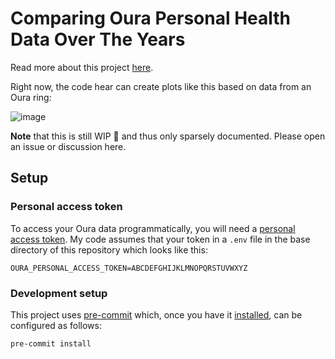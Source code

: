 # Comparing Oura Personal Health Data Over The Years

Read more about this project [here](https://www.alexanderjunge.net/blog/oura-year-on-year/).

Right now, the code hear can create plots like this based on data from an Oura ring:

![image](https://user-images.githubusercontent.com/6056731/183278726-b60a400c-2d2c-43d0-bfec-ac089e3c87b1.png)

**Note** that this is still WIP 🚧 and thus only sparsely documented. Please open an issue or discussion here.

## Setup

### Personal access token

To access your Oura data programmatically, you will need a [personal access token](https://cloud.ouraring.com/v2/docs#section/Data-Access).
My code assumes that your token in a `.env` file in the base directory of this repository which looks like this:

```
OURA_PERSONAL_ACCESS_TOKEN=ABCDEFGHIJKLMNOPQRSTUVWXYZ
```

### Development setup

This project uses [pre-commit](https://pre-commit.com/) which, once you have it [installed](https://pre-commit.com/#install),
can be configured as follows:

```shell
pre-commit install
```
